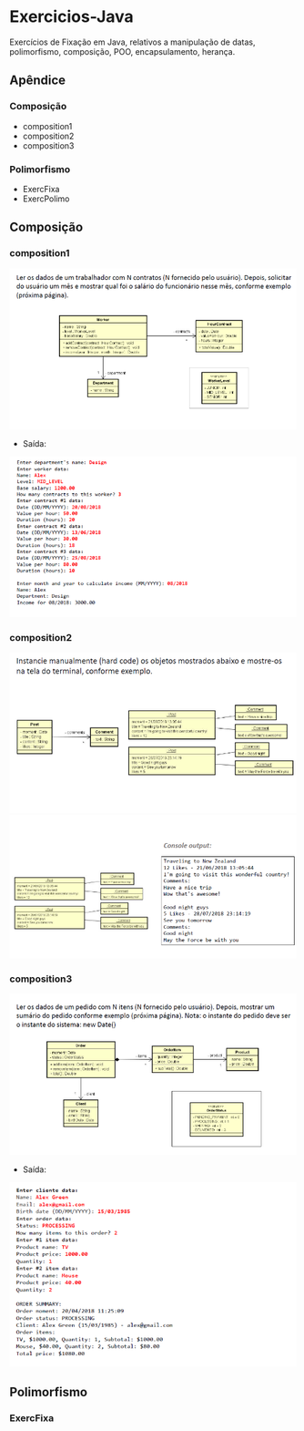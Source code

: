 # Exercicios-Java

Exercícios de Fixação em Java, relativos a manipulação de datas, polimorfismo, composição, POO, encapsulamento, herança.

## Apêndice

### Composição
- composition1
- composition2
- composition3
### Polimorfismo
- ExercFixa
- ExercPolimo

## Composição
### composition1
![](https://github.com/pedronb/Exercicios-Java/blob/main/images/composition1.png)

- Saída:

![](https://github.com/pedronb/Exercicios-Java/blob/main/images/composition12.png)

### composition2
![](https://github.com/pedronb/Exercicios-Java/blob/main/images/composition2.png)
![](https://github.com/pedronb/Exercicios-Java/blob/main/images/composition22.png)

### composition3
![](https://github.com/pedronb/Exercicios-Java/blob/main/images/composition3.png)

- Saída:

![](https://github.com/pedronb/Exercicios-Java/blob/main/images/composition32.png)

## Polimorfismo
### ExercFixa
